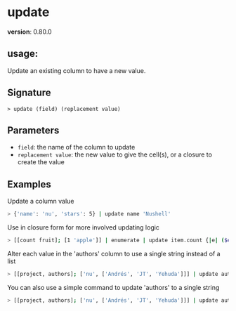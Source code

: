 # update

**version**: 0.80.0

## **usage**:

Update an existing column to have a new value.

## Signature

`> update (field) (replacement value)`

## Parameters

- `field`: the name of the column to update
- `replacement value`: the new value to give the cell(s), or a closure to create the value

## Examples

Update a column value

```bash
> {'name': 'nu', 'stars': 5} | update name 'Nushell'
```

Use in closure form for more involved updating logic

```bash
> [[count fruit]; [1 'apple']] | enumerate | update item.count {|e| ($e.item.fruit | str length) + $e.index } | get item
```

Alter each value in the 'authors' column to use a single string instead of a list

```bash
> [[project, authors]; ['nu', ['Andrés', 'JT', 'Yehuda']]] | update authors {|row| $row.authors | str join ','}
```

You can also use a simple command to update 'authors' to a single string

```bash
> [[project, authors]; ['nu', ['Andrés', 'JT', 'Yehuda']]] | update authors {|| str join ','}
```
